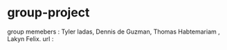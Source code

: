# group-project


group memebers : Tyler ladas, Dennis de Guzman, Thomas Habtemariam , Lakyn Felix.
url :

